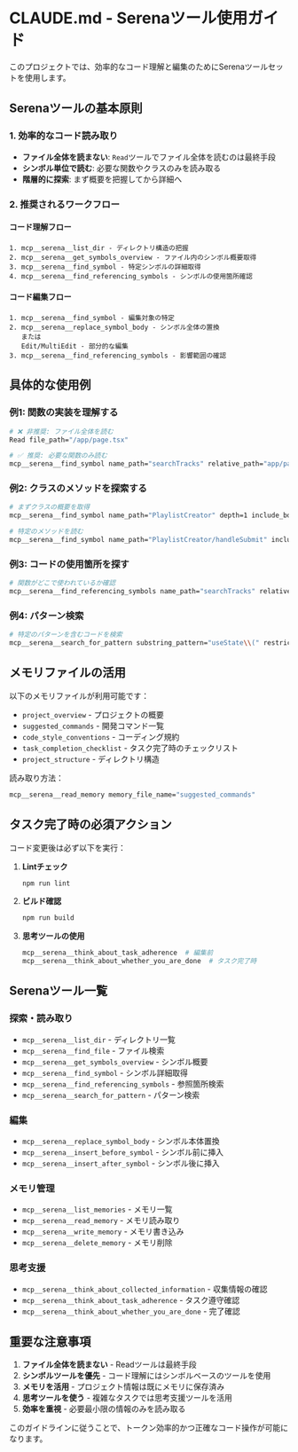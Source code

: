 # CLAUDE.md - Serenaツール使用ガイド

このプロジェクトでは、効率的なコード理解と編集のためにSerenaツールセットを使用します。

## Serenaツールの基本原則

### 1. 効率的なコード読み取り
- **ファイル全体を読まない**: `Read`ツールでファイル全体を読むのは最終手段
- **シンボル単位で読む**: 必要な関数やクラスのみを読み取る
- **階層的に探索**: まず概要を把握してから詳細へ

### 2. 推奨されるワークフロー

#### コード理解フロー
```
1. mcp__serena__list_dir - ディレクトリ構造の把握
2. mcp__serena__get_symbols_overview - ファイル内のシンボル概要取得
3. mcp__serena__find_symbol - 特定シンボルの詳細取得
4. mcp__serena__find_referencing_symbols - シンボルの使用箇所確認
```

#### コード編集フロー
```
1. mcp__serena__find_symbol - 編集対象の特定
2. mcp__serena__replace_symbol_body - シンボル全体の置換
   または
   Edit/MultiEdit - 部分的な編集
3. mcp__serena__find_referencing_symbols - 影響範囲の確認
```

## 具体的な使用例

### 例1: 関数の実装を理解する
```bash
# ❌ 非推奨: ファイル全体を読む
Read file_path="/app/page.tsx"

# ✅ 推奨: 必要な関数のみ読む
mcp__serena__find_symbol name_path="searchTracks" relative_path="app/page.tsx" include_body=true
```

### 例2: クラスのメソッドを探索する
```bash
# まずクラスの概要を取得
mcp__serena__find_symbol name_path="PlaylistCreator" depth=1 include_body=false

# 特定のメソッドを読む
mcp__serena__find_symbol name_path="PlaylistCreator/handleSubmit" include_body=true
```

### 例3: コードの使用箇所を探す
```bash
# 関数がどこで使われているか確認
mcp__serena__find_referencing_symbols name_path="searchTracks" relative_path="app/page.tsx"
```

### 例4: パターン検索
```bash
# 特定のパターンを含むコードを検索
mcp__serena__search_for_pattern substring_pattern="useState\\(" restrict_search_to_code_files=true
```

## メモリファイルの活用

以下のメモリファイルが利用可能です：
- `project_overview` - プロジェクトの概要
- `suggested_commands` - 開発コマンド一覧
- `code_style_conventions` - コーディング規約
- `task_completion_checklist` - タスク完了時のチェックリスト
- `project_structure` - ディレクトリ構造

読み取り方法：
```bash
mcp__serena__read_memory memory_file_name="suggested_commands"
```

## タスク完了時の必須アクション

コード変更後は必ず以下を実行：

1. **Lintチェック**
   ```bash
   npm run lint
   ```

2. **ビルド確認**
   ```bash
   npm run build
   ```

3. **思考ツールの使用**
   ```bash
   mcp__serena__think_about_task_adherence  # 編集前
   mcp__serena__think_about_whether_you_are_done  # タスク完了時
   ```

## Serenaツール一覧

### 探索・読み取り
- `mcp__serena__list_dir` - ディレクトリ一覧
- `mcp__serena__find_file` - ファイル検索
- `mcp__serena__get_symbols_overview` - シンボル概要
- `mcp__serena__find_symbol` - シンボル詳細取得
- `mcp__serena__find_referencing_symbols` - 参照箇所検索
- `mcp__serena__search_for_pattern` - パターン検索

### 編集
- `mcp__serena__replace_symbol_body` - シンボル本体置換
- `mcp__serena__insert_before_symbol` - シンボル前に挿入
- `mcp__serena__insert_after_symbol` - シンボル後に挿入

### メモリ管理
- `mcp__serena__list_memories` - メモリ一覧
- `mcp__serena__read_memory` - メモリ読み取り
- `mcp__serena__write_memory` - メモリ書き込み
- `mcp__serena__delete_memory` - メモリ削除

### 思考支援
- `mcp__serena__think_about_collected_information` - 収集情報の確認
- `mcp__serena__think_about_task_adherence` - タスク遵守確認
- `mcp__serena__think_about_whether_you_are_done` - 完了確認

## 重要な注意事項

1. **ファイル全体を読まない** - Readツールは最終手段
2. **シンボルツールを優先** - コード理解にはシンボルベースのツールを使用
3. **メモリを活用** - プロジェクト情報は既にメモリに保存済み
4. **思考ツールを使う** - 複雑なタスクでは思考支援ツールを活用
5. **効率を重視** - 必要最小限の情報のみを読み取る

このガイドラインに従うことで、トークン効率的かつ正確なコード操作が可能になります。
